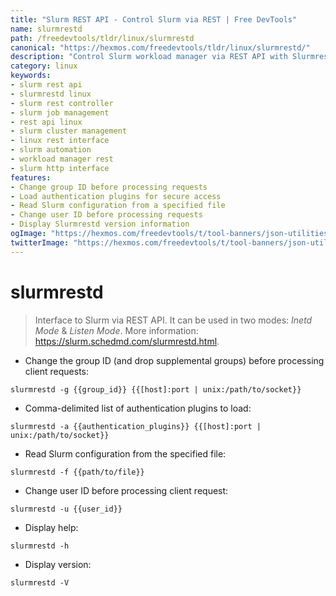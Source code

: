 ```yaml
---
title: "Slurm REST API - Control Slurm via REST | Free DevTools"
name: slurmrestd
path: /freedevtools/tldr/linux/slurmrestd
canonical: "https://hexmos.com/freedevtools/tldr/linux/slurmrestd/"
description: "Control Slurm workload manager via REST API with Slurmrestd. Manage clusters, submit jobs, and monitor status. Free online tool, no registration required."
category: linux
keywords:
- slurm rest api
- slurmrestd linux
- slurm rest controller
- slurm job management
- rest api linux
- slurm cluster management
- linux rest interface
- slurm automation
- workload manager rest
- slurm http interface
features:
- Change group ID before processing requests
- Load authentication plugins for secure access
- Read Slurm configuration from a specified file
- Change user ID before processing requests
- Display Slurmrestd version information
ogImage: "https://hexmos.com/freedevtools/t/tool-banners/json-utilities-banner.png"
twitterImage: "https://hexmos.com/freedevtools/t/tool-banners/json-utilities-banner.png"
---
```


# slurmrestd

> Interface to Slurm via REST API. It can be used in two modes: *Inetd Mode* & *Listen Mode*.
> More information: <https://slurm.schedmd.com/slurmrestd.html>.

- Change the group ID (and drop supplemental groups) before processing client requests:

`slurmrestd -g {{group_id}} {{[host]:port | unix:/path/to/socket}}`

- Comma-delimited list of authentication plugins to load:

`slurmrestd -a {{authentication_plugins}} {{[host]:port | unix:/path/to/socket}}`

- Read Slurm configuration from the specified file:

`slurmrestd -f {{path/to/file}}`

- Change user ID before processing client request:

`slurmrestd -u {{user_id}}`

- Display help:

`slurmrestd -h`

- Display version:

`slurmrestd -V`
